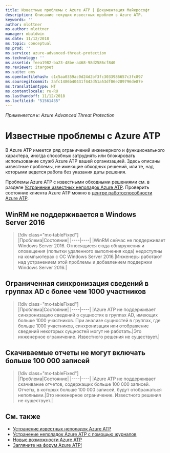 ```yaml
---
title: Известные проблемы с Azure ATP | Документация Майкрософт
description: Описание текущих известных проблем в Azure ATP.
keywords: ''
author: mlottner
ms.author: mlottner
manager: mbaldwin
ms.date: 11/12/2018
ms.topic: conceptual
ms.prod: ''
ms.service: azure-advanced-threat-protection
ms.technology: ''
ms.assetid: feea1982-ba23-48be-a468-98d2586cf840
ms.reviewer: itargoet
ms.suite: ems
ms.openlocfilehash: c1c5aa0359ac0d24d2bf3fc3033986657c3fc897
ms.sourcegitcommit: 2afc1486b40431f442d51a53df06e289796de87e
ms.translationtype: HT
ms.contentlocale: ru-RU
ms.lasthandoff: 11/12/2018
ms.locfileid: "51561435"
---
```

*Применяется к: Azure Advanced Threat Protection*

# <a name="azure-atp-known-issues"></a>Известные проблемы с Azure ATP

В Azure ATP имеется ряд ограничений инженерного и функционального характера, иногда способных затруднять или блокировать использование служб Azure ATP вашей организацией. Здесь описаны известные проблемы, не имеющие обходных решений, или те, над которыми ведется работа без указания даты решения. 

Проблемы Azure ATP с известными обходными решениями см. в разделе [Устранение известных неполадок Azure ATP](troubleshooting-atp-known-issues.md). Проверить состояние клиента Azure ATP можно в [центре работоспособности Azure ATP](atp-health-center.md). 

## <a name="winrm-not-supported-using-windows-server-2016"></a>WinRM не поддерживается в Windows Server 2016
> [!div class="mx-tableFixed"]  
|Проблема|Состояние|
|----|----|
|WinRM сейчас не поддерживает Windows Server 2016. Относящиеся сюда обнаружения и оповещения (попытки удаленного выполнения кода) недоступны на компьютерах с ОС Windows Server 2016.|Инженеры работают над устранением этой проблемы и добавлением поддержки Windows Server 2016.|

## <a name="ad-groups-with-more-than-1000-members-have-limited-detail-sync"></a>Ограниченная синхронизация сведений в группах AD с более чем 1000 участников
> [!div class="mx-tableFixed"]  
|Проблема|Состояние|
|----|----|
|Azure ATP не поддерживает синхронизацию сведений о сущностях в группах AD, имеющих больше 1000 участников. При анализе сущностей в группах, где больше 1000 участников, синхронизация или отображение сведений некоторых сущностей могут не работать.|Это инженерное ограничение. Известного решения не существует.|

## <a name="report-downloads-cannot-contain-more-than-100000-entries"></a>Скачиваемые отчеты не могут включать больше 100 000 записей
> [!div class="mx-tableFixed"]  
|Проблема|Состояние|
|----|----|
|Azure ATP не поддерживает скачивание отчетов, содержащих больше 100 000 записей. Отчеты, в которых больше 100 000 записей, будут отображаться неполными.|Это инженерное ограничение. Известного решения не существует.|

## <a name="see-also"></a>См. также

- [Устранение известных неполадок Azure ATP](troubleshooting-atp-known-issues.md)
- [Устранение неполадок Azure ATP с помощью журналов](troubleshooting-atp-using-logs.md)
- [Новые возможности Azure ATP](atp-whats-new.md)
- [Загляните на форум Azure ATP!](https://aka.ms/azureatpcommunity)
